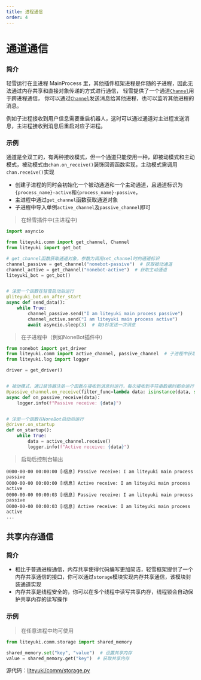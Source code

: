 ```yaml
---
title: 进程通信
order: 4
---
```


# **通道通信**

### 简介

轻雪运行在主进程 MainProcess 里，其他插件框架进程是伴随的子进程，因此无法通过内存共享和直接对象传递的方式进行通信，
轻雪提供了一个通道[`Channel`](http://localhost:5173/en/dev/api/comm/channel.html#class-channel-generic-t)用于跨进程通信，
你可以通过[`Channel`](http://localhost:5173/en/dev/api/comm/channel.html#class-channel-generic-t)发送消息给其他进程，也可以监听其他进程的消息。

例如子进程接收到用户信息需要重启机器人，这时可以通过通道对主进程发送消息，主进程接收到消息后重启对应子进程。

### 示例

通道是全双工的，有两种接收模式，但一个通道只能使用一种，即被动模式和主动模式，被动模式由`chan.on_receive()`装饰回调函数实现，主动模式需调用`chan.receive()`实现

- 创建子进程的同时会初始化一个被动通道和一个主动通道，且通道标识为`{process_name}-active`和`{process_name}-passive`，
- 主进程中通过`get_channel`函数获取通道对象
- 子进程中导入单例`active_channel`及`passive_channel`即可

> 在轻雪插件中(主进程中)

```python
import asyncio

from liteyuki.comm import get_channel, Channel
from liteyuki import get_bot

# get_channel函数获取通道对象，参数为调用set_channel时的通道标识
channel_passive = get_channel("nonebot-passive")  # 获取被动通道
channel_active = get_channel("nonebot-active")  # 获取主动通道
liteyuki_bot = get_bot()


# 注册一个函数在轻雪启动后运行
@liteyuki_bot.on_after_start
async def send_data():
    while True:
        channel_passive.send("I am liteyuki main process passive")
        channel_active.send("I am liteyuki main process active")
        await asyncio.sleep(3)  # 每3秒发送一次消息
```

> 在子进程中（例如NoneBot插件中）

```python
from nonebot import get_driver
from liteyuki.comm import active_channel, passive_channel  # 子进程中获取通道直接导入进程全局单例即可
from liteyuki.log import logger

driver = get_driver()


# 被动模式，通过装饰器注册一个函数在接收到消息时运行，每次接收到字符串数据时都会运行
@passive_channel.on_receive(filter_func=lambda data: isinstance(data, str))
async def on_passive_receive(data):
    logger.info(f"Passive receive: {data}")


# 注册一个函数在NoneBot启动后运行
@driver.on_startup
def on_startup():
    while True:
        data = active_channel.receive()
        logger.info(f"Active receive: {data}")
```

> 启动后控制台输出

```log
0000-00-00 00:00:00 [ℹ️信息] Passive receive: I am liteyuki main process passive
0000-00-00 00:00:00 [ℹ️信息] Active receive: I am liteyuki main process active
0000-00-00 00:00:03 [ℹ️信息] Passive receive: I am liteyuki main process passive
0000-00-00 00:00:03 [ℹ️信息] Active receive: I am liteyuki main process active
...
```

## **共享内存通信**

### 简介

- 相比于普通进程通信，内存共享使得代码编写更加简洁，轻雪框架提供了一个内存共享通信的接口，你可以通过`storage`模块实现内存共享通信，该模块封装通道实现
- 内存共享是线程安全的，你可以在多个线程中读写共享内存，线程锁会自动保护共享内存的读写操作

### 示例

> 在任意进程中均可使用

```python
from liteyuki.comm.storage import shared_memory

shared_memory.set("key", "value")  # 设置共享内存
value = shared_memory.get("key")  # 获取共享内存
```

源代码：[liteyuki/comm/storage.py](https://github.com/LiteyukiStudio/LiteyukiBot/blob/main/liteyuki/comm/storage.py)
